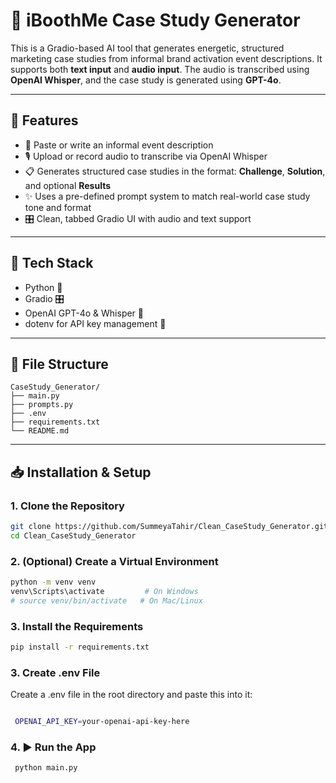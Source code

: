 # 📄 iBoothMe Case Study Generator

This is a Gradio-based AI tool that generates energetic, structured marketing case studies from informal brand activation event descriptions. It supports both **text input** and **audio input**. The audio is transcribed using **OpenAI Whisper**, and the case study is generated using **GPT-4o**.

---

## 🚀 Features

- 📝 Paste or write an informal event description  
- 🎙️ Upload or record audio to transcribe via OpenAI Whisper  
- 📋 Generates structured case studies in the format: **Challenge**, **Solution**, and optional **Results**  
- ✨ Uses a pre-defined prompt system to match real-world case study tone and format  
- 🎛️ Clean, tabbed Gradio UI with audio and text support  

---

## 🧱 Tech Stack

- Python 🐍  
- Gradio 🎛️  
- OpenAI GPT-4o & Whisper 🧠  
- dotenv for API key management 🔐  

---

## 🧩 File Structure

``` 
CaseStudy_Generator/
├── main.py
├── prompts.py 
├── .env
├── requirements.txt 
└── README.md 
```

---

## 📥 Installation & Setup

### 1. Clone the Repository

```bash
git clone https://github.com/SummeyaTahir/Clean_CaseStudy_Generator.git
cd Clean_CaseStudy_Generator
```
### 2. (Optional) Create a Virtual Environment
```bash
python -m venv venv
venv\Scripts\activate         # On Windows
# source venv/bin/activate   # On Mac/Linux
```

### 3. Install the Requirements
```bash
pip install -r requirements.txt
```

### 3. Create .env File
Create a .env file in the root directory and paste this into it:
```bash

 OPENAI_API_KEY=your-openai-api-key-here
```
### 4. ▶️ Run the App
```bash
 python main.py
```


